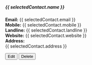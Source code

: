 <div *ngIf="selectedContact" class="card mt-3 shadow-sm" style="width: 24rem;">
  <div class="card-body">
    <h5 class="card-title">{{ selectedContact.name }}</h5>
    <p class="card-text">
      <strong>Email:</strong> {{ selectedContact.email }}<br>
      <strong>Mobile:</strong> {{ selectedContact.mobile }}<br>
      <span *ngIf="selectedContact.landline">
        <strong>Landline:</strong> {{ selectedContact.landline }}<br>
      </span>
      <span *ngIf="selectedContact.website">
        <strong>Website:</strong>
        <a [href]="selectedContact.website" target="_blank">{{ selectedContact.website }}</a><br>
      </span>
      <strong>Address:</strong><br>
      {{ selectedContact.address }}
    </p>
    <div class="d-flex justify-content-end">
      <button class="btn btn-primary btn-sm me-2" (click)="editContact(selectedContact)">
        Edit
      </button>
      <button class="btn btn-danger btn-sm" (click)="deleteContact(selectedContact)">
        Delete
      </button>
    </div>
  </div>
</div>
